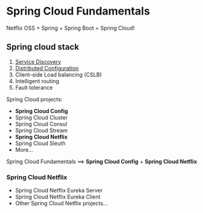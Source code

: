 # Spring Cloud Fundamentals

Netflix OSS + Spring + Spring Boot = Spring Cloud!

## Spring cloud stack

1. [Service Discovery](./spring-cloud-service-discovery.markdown)
2. [Distributed Configuration](./spring-cloud-distributed-config.markdown)
3. Client-side Load balancing (CSLB)
4. Intelligent routing
5. Fault tolerance

Spring Cloud projects:

- **Spring Cloud Config**
- Spring Cloud Cluster
- Spring Cloud Consul
- Spring Cloud Stream
- **Spring Cloud Netflix**
- Spring Cloud Sleuth
- More...

Spring Cloud Fundamentals ==> **Spring Cloud Config** + **Spring Cloud Netflix**

### Spring Cloud Netflix

- Spring Cloud Netflix Eureka Server
- Spring Cloud Netflix Eureka Client
- Other Spring Cloud Netflix projects...
